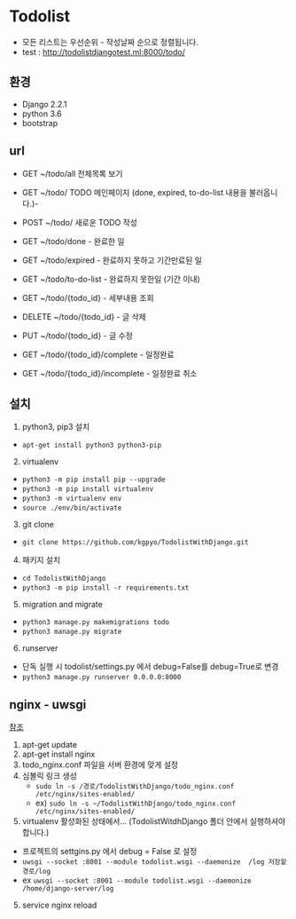 # Todolist
- 모든 리스트는 우선순위 - 작성날짜 순으로 정렬됩니다.
- test : http://todolistdjangotest.ml:8000/todo/
## 환경
- Django 2.2.1
- python 3.6
- bootstrap

## url
- GET ~/todo/all 전체목록 보기

- GET ~/todo/ TODO 메인페이지 (done, expired, to-do-list 내용을 불러옵니다.)- 
- POST ~/todo/ 새로운 TODO 작성

- GET ~/todo/done - 완료한 일
- GET ~/todo/expired - 완료하지 못하고 기간만료된 일
- GET ~/todo/to-do-list - 완료하지 못한일 (기간 이내)

- GET ~/todo/{todo_id} - 세부내용 조회
- DELETE ~/todo/{todo_id} - 글 삭제
- PUT ~/todo/{todo_id} - 글 수정

- GET ~/todo/{todo_id}/complete - 일정완료
- GET ~/todo/{todo_id}/incomplete - 일정완료 취소


## 설치
1. python3, pip3 설치
  - ``` apt-get install python3 python3-pip ```

2. virtualenv
  - ``` python3 -m pip install pip --upgrade ```
  - ``` python3 -m pip install virtualenv ```
  - ``` python3 -m virtualenv env ```
  - ``` source ./env/bin/activate ```

3. git clone
  - ``` git clone https://github.com/kgpyo/TodolistWithDjango.git ```

4. 패키지 설치
  - ``` cd TodolistWithDjango ```
  - ``` python3 -m pip install -r requirements.txt ```

5. migration and migrate
  - ``` python3 manage.py makemigrations todo ```
  - ``` python3 manage.py migrate ```

6. runserver
  - 단독 실행 시 todolist/settings.py 에서 debug=False를 debug=True로 변경
  - ``` python3 manage.py runserver 0.0.0.0:8000 ```

## nginx - uwsgi
[참조](https://uwsgi-docs.readthedocs.io/en/latest/tutorials/Django_and_nginx.html)
1. apt-get update
2. apt-get install nginx
3. todo_nginx.conf 파일을 서버 환경에 맞게 설정
4. 심볼릭 링크 생성
   - ``` sudo ln -s /경로/TodolistWithDjango/todo_nginx.conf /etc/nginx/sites-enabled/ ```
   - ex) ``` sudo ln -s ~/TodolistWithDjango/todo_nginx.conf /etc/nginx/sites-enabled/ ```
4. virtualenv 활성화된 상태에서... (TodolistWitdhDjango 폴더 안에서 실행하셔야 합니다.)
  - 프로젝트의 settgins.py 에서 debug = False 로 설정
  - ``` uwsgi --socket :8001 --module todolist.wsgi --daemonize  /log 저장할 경로/log ```
  - ex ``` uwsgi --socket :8001 --module todolist.wsgi --daemonize  /home/django-server/log ```
5. service nginx reload
